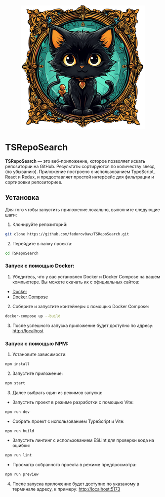 <p align="center">
    <img src="src/assets/images/logo.png" alt="Image" width="400" height="400">
</p>

# TSRepoSearch

**TSRepoSearch** — это веб-приложение, которое позволяет искать репозитории на GitHub. Результаты сортируются по количеству звезд (по убыванию). Приложение построено с использованием TypeScript, React и Redux, и предоставляет простой интерфейс для фильтрации и сортировки репозиториев.

## Установка

Для того чтобы запустить приложение локально, выполните следующие шаги:

1. Клонируйте репозиторий:

```bash
git clone https://github.com/fedorov0av/TSRepoSearch.git
```

2. Перейдите в папку проекта:

```bash
cd TSRepoSearch
```

### Запуск с помощью Docker:

1. Убедитесь, что у вас установлен Docker и Docker Compose на вашем компьютере. Вы можете скачать их с официальных сайтов:

- [Docker](https://www.docker.com/get-started)
- [Docker Compose](https://docs.docker.com/compose/install/)

2. Соберите и запустите контейнеры с помощью Docker Compose:

```bash
docker-compose up --build
```

3. После успешного запуска приложение будет доступно по адресу: [http://localhost](https://localhost)

### Запуск с помощью NPM:

1. Установите зависимости:

```bash
npm install
```

2. Запустите приложение:

```bash
npm start
```

3. Далее выбрать один из режимов запуска:

- Запустить проект в режиме разработки с помощью Vite:

```bash
npm run dev
```

- Собрать проект с использованием TypeScript и Vite:

```bash
npm run build
```

- Запустить линтинг с использованием ESLint для проверки кода на ошибки:

```bash
npm run lint
```

- Просмотр собранного проекта в режиме предпросмотра:

```bash
npm run preview
```

4. После запуска приложение будет доступно по указаному в терминале адресу, к примеру: [http://localhost:5173](https://localhost:5173)
